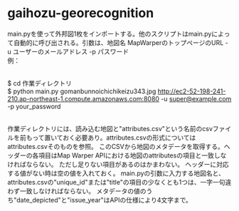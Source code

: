 # gaihozu-georecognition

main.pyを使って外邦図1枚をインポートする。他のスクリプトはmain.pyによって自動的に呼び出される。引数は、地図名 MapWarperのトップページのURL -u ユーザーのメールアドレス -p パスワード<br>
例：<br><br>

$ cd 作業ディレクトリ<br>
$ python main.py gomanbunnoichichikeizu343.jpg http://ec2-52-198-241-210.ap-northeast-1.compute.amazonaws.com:8080 -u super@example.com -p your_password
<br><br>

作業ディレクトリには、読み込む地図と"attributes.csv"という名前のcsvファイルを前もって置いておく必要あり。attributes.csvの形式についてはattributes.csvそのものを参照。
このCSVから地図のメタデータを取得する。ヘッダーの各項目はMap Warper APIにおける地図のattributesの項目と一致しなければならない。
ただし足りない項目があるのはかまわない。
ヘッダーに対応する値がない時は空の値を入れておく。
main.pyの引数に入力する地図名と、attributes.csvの"unique_id"または"title"の項目の少なくとも1つは、一字一句違わず一致しなければならない。
メタデータの値のうち"date_depicted"と"issue_year"はAPIの仕様により4文字まで。
